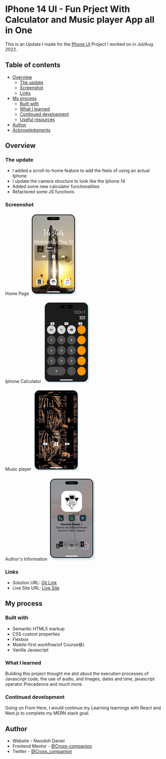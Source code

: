 # IPhone 14 UI - Fun Prject With Calculator and Music player App all in One

This is an Update I made for the [Phone UI](https://www.frontendmentor.io/challenges/space-tourism-multipage-website-gRWj1URZ3) Project ! worked on in Jul/Aug 2022.

## Table of contents

- [Overview](#overview)
  - [The update](#the-update)
  - [Screenshot](#screenshot)
  - [Links](#links)
- [My process](#my-process)
  - [Built with](#built-with)
  - [What I learned](#what-i-learned)
  - [Continued development](#continued-development)
  - [Useful resources](#useful-resources)
- [Author](#author)
- [Acknowledgments](#acknowledgments)

## Overview

### The update

- I added a scroll-to-home feature to add the feels of using an actual Iphone
- I update the camera structure to look like the Iphone 14
- Added some new calculator functionalities
- Refactored some JS functions

### Screenshot

Home Page
![Home Page](./screenshots/home.png)

Iphone Calculator
![Destinations Page](./screenshots/calculator.png)

Music player
![Crew Page](./screenshots/music-player.png)

Author's Information
![Vehicles Page](./screenshots/author-information.png)

### Links

- Solution URL: [Git Link](https://github.com/Cross-companion/space-tourism-app)
- Live Site URL: [Live Site](https://space-tourism-app-omega.vercel.app)

## My process

### Built with

- Semantic HTML5 markup
- CSS custom properties
- Flexbox
- Mobile-first workflow(of Course😅)
- Vanilla Javascript

### What I learned

Building this project thought me alot about the execution processes of Javascript code, the use of audio, and Images, dates and time, javascript operator Precedence and much more.

### Continued development

Going on From Here, I would continue my Learning learnings with React and Next.js to complete my MERN stack goal.

## Author

- Website - Nwodoh Daniel
- Frontend Mentor - [@Cross-companion](https://www.frontendmentor.io/profile/Cross-companion)
- Twitter - [@Cross_companion](https://www.twitter.com/Cross_companion)
